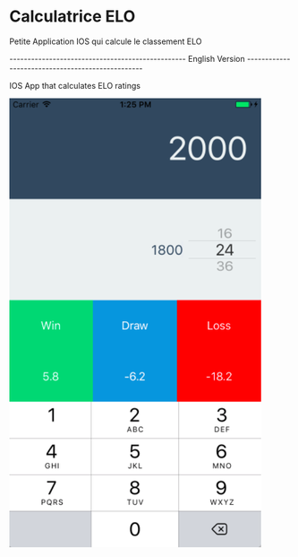 # Calculatrice ELO

Petite Application IOS qui calcule le classement ELO 


------------------------------------------------- English Version ------------------------------------------------- 

IOS App that calculates ELO ratings

<img src="https://github.com/ArnaudPannatier/CalculatriceElo/blob/master/img/capture.png" width="450">
